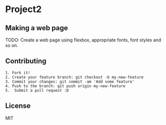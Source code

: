 # Project2

## Making a web page
TODO: Create a web page using flexbox, appropriate fonts, font styles and so on.

## Contributing

    1. Fork it!
    2. Create your feature branch: git checkout -b my-new-feature
    3. Commit your changes: git commit -am 'Add some feature'
    4. Push to the branch: git push origin my-new-feature
    5.  Submit a pull request :D

## License
MIT
